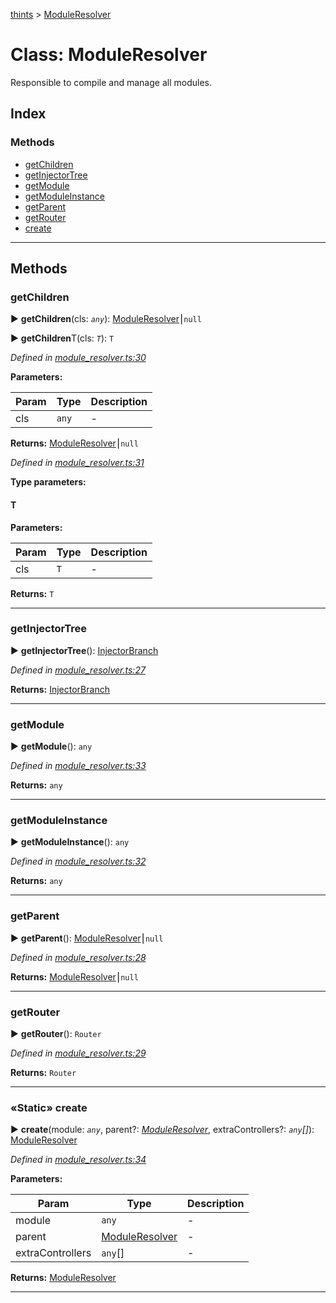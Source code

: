 [thints](../README.md) > [ModuleResolver](../classes/moduleresolver.md)



# Class: ModuleResolver


Responsible to compile and manage all modules.

## Index

### Methods

* [getChildren](moduleresolver.md#getchildren)
* [getInjectorTree](moduleresolver.md#getinjectortree)
* [getModule](moduleresolver.md#getmodule)
* [getModuleInstance](moduleresolver.md#getmoduleinstance)
* [getParent](moduleresolver.md#getparent)
* [getRouter](moduleresolver.md#getrouter)
* [create](moduleresolver.md#create)



---
## Methods
<a id="getchildren"></a>

###  getChildren

► **getChildren**(cls: *`any`*): [ModuleResolver](moduleresolver.md)⎮`null`

► **getChildren**T(cls: *`T`*): `T`




*Defined in [module_resolver.ts:30](https://github.com/digitalinfluencers/ThinTS/blob/d7cbdeb/src/module_resolver.ts#L30)*



**Parameters:**

| Param | Type | Description |
| ------ | ------ | ------ |
| cls | `any`   |  - |





**Returns:** [ModuleResolver](moduleresolver.md)⎮`null`




*Defined in [module_resolver.ts:31](https://github.com/digitalinfluencers/ThinTS/blob/d7cbdeb/src/module_resolver.ts#L31)*



**Type parameters:**

#### T 
**Parameters:**

| Param | Type | Description |
| ------ | ------ | ------ |
| cls | `T`   |  - |





**Returns:** `T`





___

<a id="getinjectortree"></a>

###  getInjectorTree

► **getInjectorTree**(): [InjectorBranch](injectorbranch.md)




*Defined in [module_resolver.ts:27](https://github.com/digitalinfluencers/ThinTS/blob/d7cbdeb/src/module_resolver.ts#L27)*





**Returns:** [InjectorBranch](injectorbranch.md)





___

<a id="getmodule"></a>

###  getModule

► **getModule**(): `any`




*Defined in [module_resolver.ts:33](https://github.com/digitalinfluencers/ThinTS/blob/d7cbdeb/src/module_resolver.ts#L33)*





**Returns:** `any`





___

<a id="getmoduleinstance"></a>

###  getModuleInstance

► **getModuleInstance**(): `any`




*Defined in [module_resolver.ts:32](https://github.com/digitalinfluencers/ThinTS/blob/d7cbdeb/src/module_resolver.ts#L32)*





**Returns:** `any`





___

<a id="getparent"></a>

###  getParent

► **getParent**(): [ModuleResolver](moduleresolver.md)⎮`null`




*Defined in [module_resolver.ts:28](https://github.com/digitalinfluencers/ThinTS/blob/d7cbdeb/src/module_resolver.ts#L28)*





**Returns:** [ModuleResolver](moduleresolver.md)⎮`null`





___

<a id="getrouter"></a>

###  getRouter

► **getRouter**(): `Router`




*Defined in [module_resolver.ts:29](https://github.com/digitalinfluencers/ThinTS/blob/d7cbdeb/src/module_resolver.ts#L29)*





**Returns:** `Router`





___

<a id="create"></a>

### «Static» create

► **create**(module: *`any`*, parent?: *[ModuleResolver](moduleresolver.md)*, extraControllers?: *`any`[]*): [ModuleResolver](moduleresolver.md)




*Defined in [module_resolver.ts:34](https://github.com/digitalinfluencers/ThinTS/blob/d7cbdeb/src/module_resolver.ts#L34)*



**Parameters:**

| Param | Type | Description |
| ------ | ------ | ------ |
| module | `any`   |  - |
| parent | [ModuleResolver](moduleresolver.md)   |  - |
| extraControllers | `any`[]   |  - |





**Returns:** [ModuleResolver](moduleresolver.md)





___


